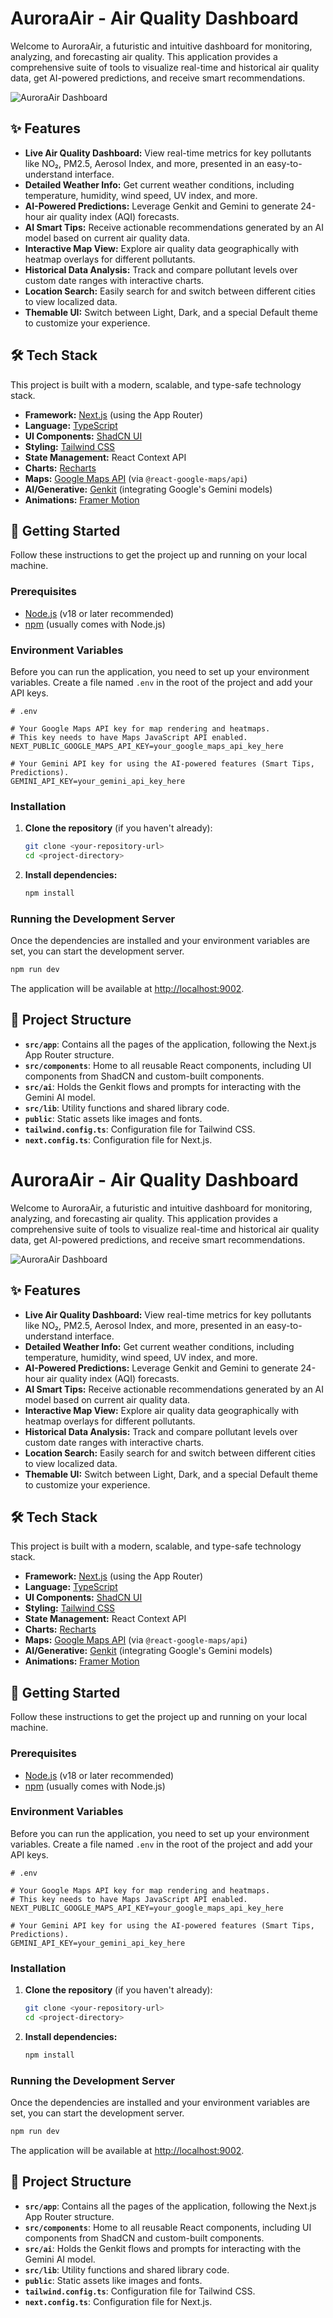 # AuroraAir - Air Quality Dashboard

Welcome to AuroraAir, a futuristic and intuitive dashboard for monitoring, analyzing, and forecasting air quality. This application provides a comprehensive suite of tools to visualize real-time and historical air quality data, get AI-powered predictions, and receive smart recommendations.

![AuroraAir Dashboard](https://storage.googleapis.com/aifire.dev/public/aurora-air-screenshot.png)

## ✨ Features

- **Live Air Quality Dashboard:** View real-time metrics for key pollutants like NO₂, PM2.5, Aerosol Index, and more, presented in an easy-to-understand interface.
- **Detailed Weather Info:** Get current weather conditions, including temperature, humidity, wind speed, UV index, and more.
- **AI-Powered Predictions:** Leverage Genkit and Gemini to generate 24-hour air quality index (AQI) forecasts.
- **AI Smart Tips:** Receive actionable recommendations generated by an AI model based on current air quality data.
- **Interactive Map View:** Explore air quality data geographically with heatmap overlays for different pollutants.
- **Historical Data Analysis:** Track and compare pollutant levels over custom date ranges with interactive charts.
- **Location Search:** Easily search for and switch between different cities to view localized data.
- **Themable UI:** Switch between Light, Dark, and a special Default theme to customize your experience.

## 🛠️ Tech Stack

This project is built with a modern, scalable, and type-safe technology stack.

- **Framework:** [Next.js](https://nextjs.org/) (using the App Router)
- **Language:** [TypeScript](https://www.typescriptlang.org/)
- **UI Components:** [ShadCN UI](https://ui.shadcn.com/)
- **Styling:** [Tailwind CSS](https://tailwindcss.com/)
- **State Management:** React Context API
- **Charts:** [Recharts](https://recharts.org/)
- **Maps:** [Google Maps API](https://developers.google.com/maps) (via `@react-google-maps/api`)
- **AI/Generative:** [Genkit](https://firebase.google.com/docs/genkit) (integrating Google's Gemini models)
- **Animations:** [Framer Motion](https://www.framer.com/motion/)

## 🚀 Getting Started

Follow these instructions to get the project up and running on your local machine.

### Prerequisites

- [Node.js](https://nodejs.org/en) (v18 or later recommended)
- [npm](https://www.npmjs.com/) (usually comes with Node.js)

### Environment Variables

Before you can run the application, you need to set up your environment variables. Create a file named `.env` in the root of the project and add your API keys.

```
# .env

# Your Google Maps API key for map rendering and heatmaps.
# This key needs to have Maps JavaScript API enabled.
NEXT_PUBLIC_GOOGLE_MAPS_API_KEY=your_google_maps_api_key_here

# Your Gemini API key for using the AI-powered features (Smart Tips, Predictions).
GEMINI_API_KEY=your_gemini_api_key_here
```

### Installation

1.  **Clone the repository** (if you haven't already):
    ```bash
    git clone <your-repository-url>
    cd <project-directory>
    ```

2.  **Install dependencies:**
    ```bash
    npm install
    ```

### Running the Development Server

Once the dependencies are installed and your environment variables are set, you can start the development server.

```bash
npm run dev
```

The application will be available at [http://localhost:9002](http://localhost:9002).

## 📂 Project Structure

- **`src/app`**: Contains all the pages of the application, following the Next.js App Router structure.
- **`src/components`**: Home to all reusable React components, including UI components from ShadCN and custom-built components.
- **`src/ai`**: Holds the Genkit flows and prompts for interacting with the Gemini AI model.
- **`src/lib`**: Utility functions and shared library code.
- **`public`**: Static assets like images and fonts.
- **`tailwind.config.ts`**: Configuration file for Tailwind CSS.
- **`next.config.ts`**: Configuration file for Next.js.
# AuroraAir - Air Quality Dashboard

Welcome to AuroraAir, a futuristic and intuitive dashboard for monitoring, analyzing, and forecasting air quality. This application provides a comprehensive suite of tools to visualize real-time and historical air quality data, get AI-powered predictions, and receive smart recommendations.

![AuroraAir Dashboard](https://storage.googleapis.com/aifire.dev/public/aurora-air-screenshot.png)

## ✨ Features

- **Live Air Quality Dashboard:** View real-time metrics for key pollutants like NO₂, PM2.5, Aerosol Index, and more, presented in an easy-to-understand interface.
- **Detailed Weather Info:** Get current weather conditions, including temperature, humidity, wind speed, UV index, and more.
- **AI-Powered Predictions:** Leverage Genkit and Gemini to generate 24-hour air quality index (AQI) forecasts.
- **AI Smart Tips:** Receive actionable recommendations generated by an AI model based on current air quality data.
- **Interactive Map View:** Explore air quality data geographically with heatmap overlays for different pollutants.
- **Historical Data Analysis:** Track and compare pollutant levels over custom date ranges with interactive charts.
- **Location Search:** Easily search for and switch between different cities to view localized data.
- **Themable UI:** Switch between Light, Dark, and a special Default theme to customize your experience.

## 🛠️ Tech Stack

This project is built with a modern, scalable, and type-safe technology stack.

- **Framework:** [Next.js](https://nextjs.org/) (using the App Router)
- **Language:** [TypeScript](https://www.typescriptlang.org/)
- **UI Components:** [ShadCN UI](https://ui.shadcn.com/)
- **Styling:** [Tailwind CSS](https://tailwindcss.com/)
- **State Management:** React Context API
- **Charts:** [Recharts](https://recharts.org/)
- **Maps:** [Google Maps API](https://developers.google.com/maps) (via `@react-google-maps/api`)
- **AI/Generative:** [Genkit](https://firebase.google.com/docs/genkit) (integrating Google's Gemini models)
- **Animations:** [Framer Motion](https://www.framer.com/motion/)

## 🚀 Getting Started

Follow these instructions to get the project up and running on your local machine.

### Prerequisites

- [Node.js](https://nodejs.org/en) (v18 or later recommended)
- [npm](https://www.npmjs.com/) (usually comes with Node.js)

### Environment Variables

Before you can run the application, you need to set up your environment variables. Create a file named `.env` in the root of the project and add your API keys.

```
# .env

# Your Google Maps API key for map rendering and heatmaps.
# This key needs to have Maps JavaScript API enabled.
NEXT_PUBLIC_GOOGLE_MAPS_API_KEY=your_google_maps_api_key_here

# Your Gemini API key for using the AI-powered features (Smart Tips, Predictions).
GEMINI_API_KEY=your_gemini_api_key_here
```

### Installation

1.  **Clone the repository** (if you haven't already):
    ```bash
    git clone <your-repository-url>
    cd <project-directory>
    ```

2.  **Install dependencies:**
    ```bash
    npm install
    ```

### Running the Development Server

Once the dependencies are installed and your environment variables are set, you can start the development server.

```bash
npm run dev
```

The application will be available at [http://localhost:9002](http://localhost:9002).

## 📂 Project Structure

- **`src/app`**: Contains all the pages of the application, following the Next.js App Router structure.
- **`src/components`**: Home to all reusable React components, including UI components from ShadCN and custom-built components.
- **`src/ai`**: Holds the Genkit flows and prompts for interacting with the Gemini AI model.
- **`src/lib`**: Utility functions and shared library code.
- **`public`**: Static assets like images and fonts.
- **`tailwind.config.ts`**: Configuration file for Tailwind CSS.
- **`next.config.ts`**: Configuration file for Next.js.
